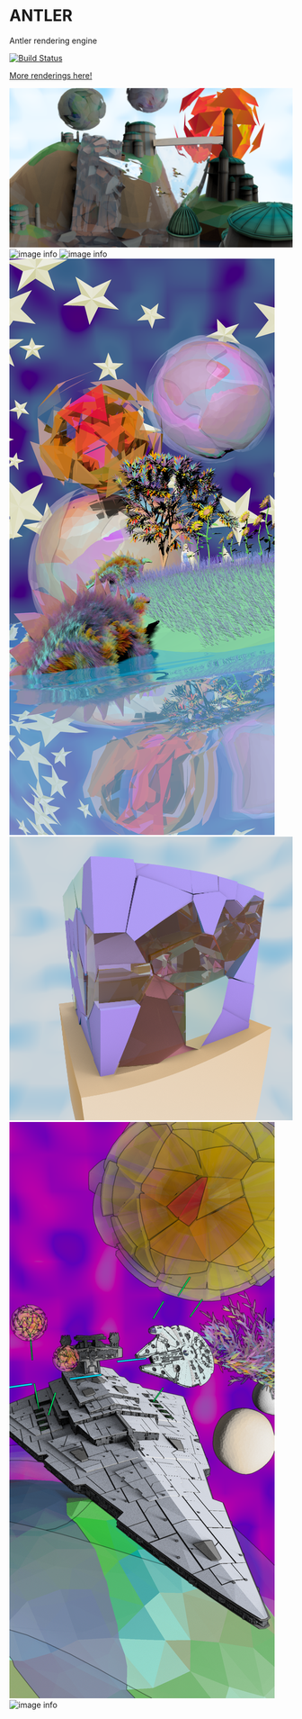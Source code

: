# ANTLER
Antler rendering engine

[![Build Status](https://travis-ci.org/FreddyWordingham/arctk.svg?branch=master)](https://travis-ci.org/FreddyWordingham/arctk)

[More renderings here!](https://www.instagram.com/____f.r.e.d.d.y____/)
<!-- ![image info](./res/renders/persp.png) -->
![image info](./res/renders/silver.png)
![image info](./res/renders/wide.png)
![image info](./res/renders/vivid.png)
![image info](./res/renders/dinofluff.png)
![image info](./res/renders/shatter.png)
![image info](./res/renders/triangle.png)
![image info](./res/renders/antler.png)

<!-- ![image info](./res/animations/dino.gif) -->
<!-- ![image info](./res/animations/shatter.gif) -->
